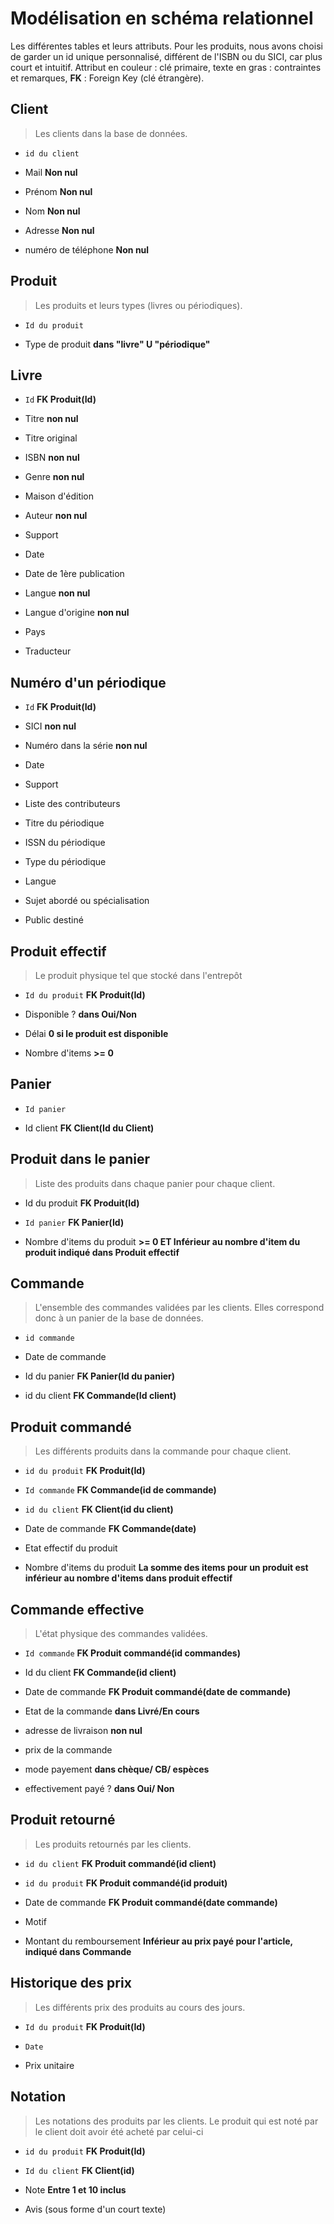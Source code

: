 
# Modélisation en schéma relationnel

Les différentes tables et leurs attributs. Pour les produits, nous avons choisi de garder un id unique personnalisé, différent de l'ISBN ou du SICI, car plus court et intuitif. Attribut en couleur : clé primaire, texte en gras : contraintes et remarques, **FK** : Foreign Key (clé étrangère).

## Client

> Les clients dans la base de données.

* `id du client`

* Mail **Non nul**

* Prénom **Non nul**

* Nom **Non nul**

* Adresse **Non nul**

* numéro de téléphone **Non nul**

## Produit

 > Les produits et leurs types (livres ou périodiques).

* `Id du produit`

* Type de produit **dans "livre" U "périodique"**

## Livre

* `Id` **FK Produit(Id)**

* Titre **non nul**

* Titre original

* ISBN **non nul**

* Genre **non nul**

* Maison d'édition

* Auteur **non nul**

* Support

* Date

* Date de 1ère publication

* Langue **non nul**

* Langue d'origine **non nul**

* Pays

* Traducteur

## Numéro d'un périodique

* `Id` **FK Produit(Id)**

* SICI **non nul**

* Numéro dans la série **non nul**

* Date

* Support

* Liste des contributeurs

* Titre du périodique

* ISSN du périodique

* Type du périodique

* Langue

* Sujet abordé ou spécialisation

* Public destiné

## Produit effectif

> Le produit physique tel que stocké dans l'entrepôt

* `Id du produit` **FK Produit(Id)**

* Disponible ? **dans Oui/Non**

* Délai **0 si le produit est disponible**

* Nombre d'items **>= 0**

## Panier

* `Id panier`

* Id client **FK Client(Id du Client)**

## Produit dans le panier

> Liste des produits dans chaque panier pour chaque client.

* Id du produit **FK Produit(Id)**

* `Id panier` **FK Panier(Id)**

* Nombre d'items du produit **>= 0 ET Inférieur au nombre d'item du produit indiqué dans Produit effectif**

## Commande

> L'ensemble des commandes validées par les clients. Elles correspond donc à un panier de la base de données.

* `id commande`

* Date de commande

* Id du panier **FK Panier(Id du panier)**

* id du client **FK Commande(Id client)**

## Produit commandé

> Les différents produits dans la commande pour chaque client.

* `id du produit` **FK Produit(Id)**

* `Id commande` **FK Commande(id de commande)**

* `id du client` **FK Client(id du client)**

* Date de commande **FK Commande(date)**

* Etat effectif du produit

* Nombre d'items du produit **La somme des items pour un produit est inférieur au nombre d'items dans produit effectif**

## Commande effective

> L'état physique des commandes validées.

* `Id commande` **FK Produit commandé(id commandes)**

* Id du client **FK Commande(id client)**

* Date de commande **FK Produit commandé(date de commande)**

* Etat de la commande **dans Livré/En cours**

* adresse de livraison **non nul**

* prix de la commande

* mode payement **dans chèque/ CB/ espèces**

* effectivement payé ? **dans Oui/ Non**

## Produit retourné

> Les produits retournés par les clients.

* `id du client` **FK Produit commandé(id client)**

* `id du produit` **FK Produit commandé(id produit)**

* Date de commande **FK Produit commandé(date commande)**

* Motif

* Montant du remboursement **Inférieur au prix payé pour l'article, indiqué dans Commande**

## Historique des prix

> Les différents prix des produits au cours des jours.

* `Id du produit` **FK Produit(Id)**

* `Date`

* Prix unitaire

## Notation

> Les notations des produits par les clients. Le produit qui est noté par le client doit avoir été acheté par celui-ci

* `id du produit` **FK Produit(Id)**

* `Id du client` **FK Client(id)**

* Note **Entre 1 et 10 inclus**

* Avis (sous forme d'un court texte)
